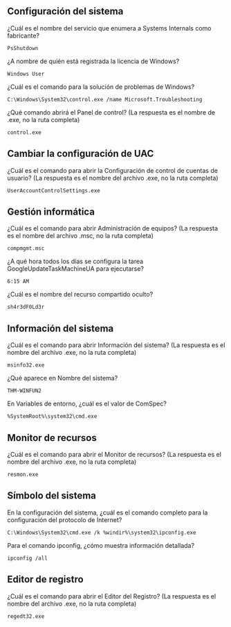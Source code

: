 ## Configuración del sistema

¿Cuál es el nombre del servicio que enumera a Systems Internals como fabricante?

    PsShutdown

¿A nombre de quién está registrada la licencia de Windows?

    Windows User

¿Cuál es el comando para la solución de problemas de Windows?

    C:\Windows\System32\control.exe /name Microsoft.Troubleshooting

¿Qué comando abrirá el Panel de control? (La respuesta es el nombre de .exe, no la ruta completa)

    control.exe

## Cambiar la configuración de UAC

¿Cuál es el comando para abrir la Configuración de control de cuentas de usuario? (La respuesta es el nombre del archivo .exe, no la ruta completa)

    UserAccountControlSettings.exe

## Gestión informática

¿Cuál es el comando para abrir Administración de equipos? (La respuesta es el nombre del archivo .msc, no la ruta completa)

    compmgmt.msc

¿A qué hora todos los días se configura la tarea GoogleUpdateTaskMachineUA para ejecutarse?

    6:15 AM

¿Cuál es el nombre del recurso compartido oculto?

    sh4r3dF0Ld3r

## Información del sistema

¿Cuál es el comando para abrir Información del sistema? (La respuesta es el nombre del archivo .exe, no la ruta completa)

    msinfo32.exe

¿Qué aparece en Nombre del sistema?

    THM-WINFUN2

En Variables de entorno, ¿cuál es el valor de ComSpec?

    %SystemRoot%\system32\cmd.exe

## Monitor de recursos

¿Cuál es el comando para abrir el Monitor de recursos? (La respuesta es el nombre del archivo .exe, no la ruta completa)

    resmon.exe

## Símbolo del sistema

En la configuración del sistema, ¿cuál es el comando completo para la configuración del protocolo de Internet?

    C:\Windows\System32\cmd.exe /k %windir%\system32\ipconfig.exe

Para el comando ipconfig, ¿cómo muestra información detallada?

    ipconfig /all

## Editor de registro

¿Cuál es el comando para abrir el Editor del Registro? (La respuesta es el nombre del archivo .exe, no la ruta completa)

    regedt32.exe

